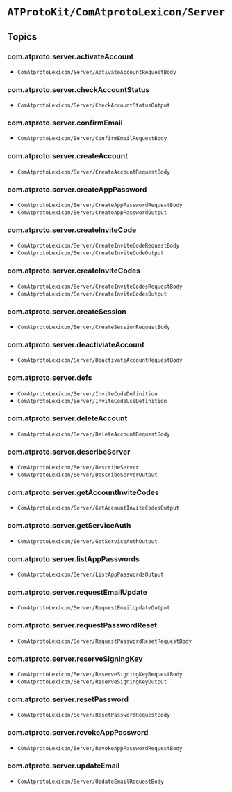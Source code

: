 # ``ATProtoKit/ComAtprotoLexicon/Server``

## Topics

### com.atproto.server.activateAccount

- ``ComAtprotoLexicon/Server/ActivateAccountRequestBody``

### com.atproto.server.checkAccountStatus

- ``ComAtprotoLexicon/Server/CheckAccountStatusOutput``

### com.atproto.server.confirmEmail

- ``ComAtprotoLexicon/Server/ConfirmEmailRequestBody``

### com.atproto.server.createAccount

- ``ComAtprotoLexicon/Server/CreateAccountRequestBody``

### com.atproto.server.createAppPassword

- ``ComAtprotoLexicon/Server/CreateAppPasswordRequestBody``
- ``ComAtprotoLexicon/Server/CreateAppPasswordOutput``

### com.atproto.server.createInviteCode

- ``ComAtprotoLexicon/Server/CreateInviteCodeRequestBody``
- ``ComAtprotoLexicon/Server/CreateInviteCodeOutput``

### com.atproto.server.createInviteCodes

- ``ComAtprotoLexicon/Server/CreateInviteCodesRequestBody``
- ``ComAtprotoLexicon/Server/CreateInviteCodesOutput``

### com.atproto.server.createSession

- ``ComAtprotoLexicon/Server/CreateSessionRequestBody``

### com.atproto.server.deactiviateAccount

- ``ComAtprotoLexicon/Server/DeactivateAccountRequestBody``

### com.atproto.server.defs

- ``ComAtprotoLexicon/Server/InviteCodeDefinition``
- ``ComAtprotoLexicon/Server/InviteCodeUseDefinition``

### com.atproto.server.deleteAccount

- ``ComAtprotoLexicon/Server/DeleteAccountRequestBody``

### com.atproto.server.describeServer

- ``ComAtprotoLexicon/Server/DescribeServer``
- ``ComAtprotoLexicon/Server/DescribeServerOutput``

### com.atproto.server.getAccountInviteCodes

- ``ComAtprotoLexicon/Server/GetAccountInviteCodesOutput``

### com.atproto.server.getServiceAuth

- ``ComAtprotoLexicon/Server/GetServiceAuthOutput``

### com.atproto.server.listAppPasswords

- ``ComAtprotoLexicon/Server/ListAppPasswordsOutput``

### com.atproto.server.requestEmailUpdate

- ``ComAtprotoLexicon/Server/RequestEmailUpdateOutput``

### com.atproto.server.requestPasswordReset

- ``ComAtprotoLexicon/Server/RequestPasswordResetRequestBody``

### com.atproto.server.reserveSigningKey

- ``ComAtprotoLexicon/Server/ReserveSigningKeyRequestBody``
- ``ComAtprotoLexicon/Server/ReserveSigningKeyOutput``

### com.atproto.server.resetPassword

- ``ComAtprotoLexicon/Server/ResetPasswordRequestBody``

### com.atproto.server.revokeAppPassword

- ``ComAtprotoLexicon/Server/RevokeAppPasswordRequestBody``

### com.atproto.server.updateEmail

- ``ComAtprotoLexicon/Server/UpdateEmailRequestBody``
